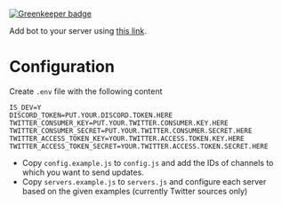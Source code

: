 [![Greenkeeper badge](https://badges.greenkeeper.io/robdy/elekid-bot.svg)](https://greenkeeper.io/)

Add bot to your server using [this link](https://discordapp.com/oauth2/authorize?client_id=512740516371234826&scope=bot&permission=2048).

# Configuration

Create `.env` file with the following content

```
IS_DEV=Y
DISCORD_TOKEN=PUT.YOUR.DISCORD.TOKEN.HERE
TWITTER_CONSUMER_KEY=PUT.YOUR.TWITTER.CONSUMER.KEY.HERE
TWITTER_CONSUMER_SECRET=PUT.YOUR.TWITTER.CONSUMER.SECRET.HERE
TWITTER_ACCESS_TOKEN_KEY=YOUR.TWITTER.ACCESS.TOKEN.KEY.HERE
TWITTER_ACCESS_TOKEN_SECRET=YOUR.TWITTER.ACCESS.TOKEN.SECRET.HERE
```

* Copy `config.example.js` to `config.js` and add the IDs of channels to which you want to send updates.
* Copy `servers.example.js` to `servers.js` and configure each server based on the given examples (currently Twitter sources only)
